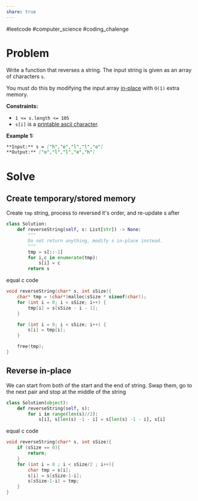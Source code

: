 ```yaml
---
share: true
---
```

#leetcode #computer_science #coding_chalenge

# Problem

Write a function that reverses a string. The input string is given as an array of characters `s`.

You must do this by modifying the input array [in-place](https://en.wikipedia.org/wiki/In-place_algorithm) with `O(1)` extra memory.


**Constraints:**

- `1 <= s.length <= 105`
- `s[i]` is a [printable ascii character](https://en.wikipedia.org/wiki/ASCII#Printable_characters).

**Example 1:**
```markdown
**Input:** s = ["h","e","l","l","o"]
**Output:** ["o","l","l","e","h"]
```


# Solve
## Create temporary/stored memory
Create `tmp` string, process to reversed it's order,  and re-update s after

```python
class Solution:
    def reverseString(self, s: List[str]) -> None:
        """
        Do not return anything, modify s in-place instead.
        """
        tmp = s[::-1]
        for i,c in enumerate(tmp):
            s[i] = c
        return s
```

equal c code
```c
void reverseString(char* s, int sSize){
    char* tmp = (char*)malloc(sSize * sizeof(char));
    for (int i = 0; i < sSize; i++) {
        tmp[i] = s[sSize - i - 1];
    }

    for (int i = 0; i < sSize; i++) {
        s[i] = tmp[i];
    }

    free(tmp);
}
```

## Reverse in-place
We can start from both of the start and the end of string. Swap them, go to the next pair and stop at the middle of the string

```python
class Solution(object):
    def reverseString(self, s):
        for i in range(len(s)//2):
            s[i], s[len(s) -1 - i] = s[len(s) -1 - i], s[i]
```

equal c code
```c
void reverseString(char* s, int sSize){
    if (sSize == 0){
        return;
    }
    for (int i = 0 ; i < sSize/2 ; i++){
        char tmp = s[i];
        s[i] = s[sSize-1-i];
        s[sSize-1-i] = tmp;
    }
}
```